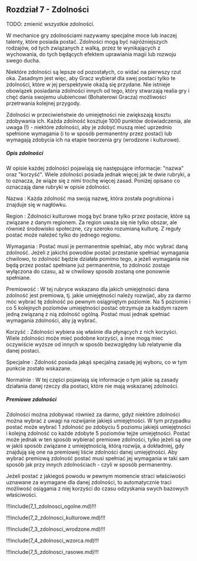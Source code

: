 ## Rozdział 7 - Zdolności

TODO: zmienić wszystkie zdolności.

W mechanice gry zdolnościami nazywamy specjalne moce lub inaczej talenty, które posiada postać. Zdolności mogą być najróżniejszych rodzajów, od tych związanych z walką, przez te wynikających z wychowania, do tych będących efektem uprawiania magii lub rozwoju swego ducha. 

Niektóre zdolności są lepsze od pozostałych, co widać na pierwszy rzut oka. Zasadnym jest więc, aby Gracz wybierał dla swej postaci tylko te zdolności, które w jej perspektywie okażą się przydane. Nie istnieje obowiązek posiadania zdolności innych od tego, który stwarzają realia gry i chęć dania swojemu ulubieńcowi (Bohaterowi Gracza) możliwości przetrwania kolejnej przygody. 

Zdolności w przeciwieństwie do umiejętności nie zwiększają kosztu zdobywania ich. Każda zdolność kosztuje 1000 punktów doświadczenia, ale uwaga (!) - niektóre zdolności, aby je zdobyć muszą mieć uprzednio spełnione wymagania (i to w sposób permanentny przez postać) lub wymagają zdobycia ich na etapie tworzenia gry (wrodzone i kulturowe).

<h5>Opis zdolności</h5>
 
W opisie każdej zdolności pojawiają się następujące informacje: "nazwa" oraz "korzyść". Wiele zdolności posiada jednak więcej jak te dwie rubryki, a to oznacza, że wiąże się z nimi trochę więcej zasad. Poniżej opisano co oznaczają dane rubryki w opisie zdolności. 

Nazwa
: Każda zdolność ma swoją nazwę, która została pogrubiona i znajduje się w nagłówku.

Region
: Zdolności kulturowe mogą być brane tylko przez postacie, które są związane z danym regionem. Za region uważa się nie tylko obszar, ale również środowisko społeczne, czy szeroko rozumianą kulturę. Z reguły postać może należeć tylko do jednego regionu.

Wymagania
: Postać musi je permanentnie spełniać, aby móc wybrać daną zdolność. Jeżeli z jakichś powodów postać przestanie spełniać wymagania chwilowo, to zdolność będzie działała pomimo tego, a jeżeli wymagania nie będą przez postać spełniane już permanentnie, to zdolność zostaje wyłączona do czasu, aż w chwilowy sposób zostaną one ponownie spełniane. 

Premiowość
: W tej rubryce wskazano dla jakich umiejętności dana zdolność jest premiowa, tj. jakie umiejętności należy rozwijać, aby za darmo móc wybrać tę zdolność po pewnym osiągniętym poziomie. Na 5 poziomie i co 5 kolejnych poziomów umiejętności postać otrzymuje za każdym razem jedną związaną z nią zdolność ogólną. Postać musi jednak spełniać wymagania zdolności, aby ją wybrać. 

Korzyść
: Zdolności wybiera się właśnie dla płynących z nich korzyści. Wiele zdolności może mieć podobne korzyści, a inne mogą mieć oczywiście wyższe od innych w sposób bezwzględny lub relatywnie dla danej postaci. 

Specjalne
: Zdolność posiada jakąś specjalną zasadę jej wyboru, co w tym punkcie zostało wskazane. 

Normalnie
: W tej części pojawiają się informacje o tym jakie są zasady działania danej rzeczy dla postaci, które nie mają wskazanej zdolności.

<h5>Premiowe zdolności</h5>

Zdolności można zdobywać również za darmo, gdyż niektóre zdolności można wybrać z uwagi na rozwijanie jakiejś umiejętności. W tym przypadku postać może wybrać 1 zdolność po zdobyciu 5 poziomu jakiejś umiejętności i kolejną zdolność co każde zdobyte 5 poziomów tejże umiejętności. Postać może jednak w ten sposób wybierać premiowe zdolności, tylko jeżeli są one w jakiś sposób związane z umiejętnością, którą rozwija, a dokładniej, gdy znajdują się one na premiowej liście zdolności danej umiejętności. Aby wybrać premiową zdolność postać musi spełniać jej wymagania w taki sam sposób jak przy innych zdolnościach - czyli w sposób permanentny. 

Jeżeli postać z jakiegoś powodu w pewnym momencie straci właściwości uznawane za wymagane dla danej zdolności, to automatycznie traci możliwość osiągania z niej korzyści do czasu odzyskania swych bazowych właściwości.

!!!include(7_1_zdolnosci_ogolne.md)!!!

!!!include(7_2_zdolnosci_kulturowe.md)!!!

!!!include(7_3_zdolnosci_wrodzone.md)!!!

!!!include(7_4_zdolnosci_wzorca.md)!!!

!!!include(7_5_zdolnosci_rasowe.md)!!!